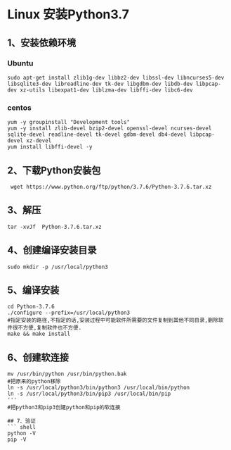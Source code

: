 # Linux 安装Python3.7

## 1、安装依赖环境

### Ubuntu
``` shell
sudo apt-get install zlib1g-dev libbz2-dev libssl-dev libncurses5-dev libsqlite3-dev libreadline-dev tk-dev libgdbm-dev libdb-dev libpcap-dev xz-utils libexpat1-dev liblzma-dev libffi-dev libc6-dev
```

### centos
``` shell
yum -y groupinstall "Development tools"
yum -y install zlib-devel bzip2-devel openssl-devel ncurses-devel sqlite-devel readline-devel tk-devel gdbm-devel db4-devel libpcap-devel xz-devel
yum install libffi-devel -y
```

## 2、下载Python安装包
``` shell
 wget https://www.python.org/ftp/python/3.7.6/Python-3.7.6.tar.xz
 ```

## 3、解压
``` shell
tar -xvJf  Python-3.7.6.tar.xz
```

## 4、创建编译安装目录
``` shell
sudo mkdir -p /usr/local/python3
```

## 5、编译安装
``` shell
cd Python-3.7.6
./configure --prefix=/usr/local/python3 
#指定安装的路径,不指定的话,安装过程中可能软件所需要的文件复制到其他不同目录,删除软件很不方便,复制软件也不方便.
make && make install
```

## 6、创建软连接
``` shell
mv /usr/bin/python /usr/bin/python.bak 
#把原来的python移除
ln -s /usr/local/python3/bin/python3 /usr/local/bin/python
ln -s /usr/local/python3/bin/pip3 /usr/local/bin/pip
'''
#把python3和pip3创建python和pip的软连接

## 7、验证
``` shell
python -V
pip -V
```

